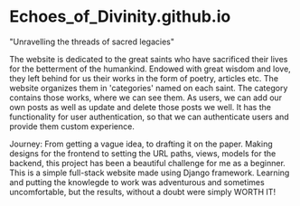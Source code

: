 # Echoes_of_Divinity.github.io

"Unravelling the threads of sacred legacies"

The website is dedicated to the great saints who have sacrificed their lives for the betterment of the humankind.
Endowed with great wisdom and love, they left behind for us their works in the form of poetry, articles etc.
The website organizes them in 'categories' named on each saint. The category contains those works, where we can see them. As users, we can add our own posts as well as update and delete those posts we well.
It has the functionality for user authentication, so that we can authenticate users and provide them custom experience.


Journey:
From getting a vague idea, to drafting it on the paper.
Making designs for the frontend to setting the URL paths, views, models for the backend, 
this project has been a beautiful challenge for me as a beginner. This is a simple full-stack website made using Django framework.
Learning and putting the knowlegde to work was adventurous and sometimes uncomfortable, but the results, without a doubt were simply WORTH IT!
